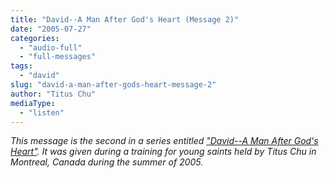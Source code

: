 ```yaml
---
title: "David--A Man After God's Heart (Message 2)"
date: "2005-07-27"
categories: 
  - "audio-full"
  - "full-messages"
tags: 
  - "david"
slug: "david-a-man-after-gods-heart-message-2"
author: "Titus Chu"
mediaType: 
  - "listen"
---
```


_This message is the second in a series entitled ["David--A Man After God's Heart"](https://www.asweetsavor.org/conference-david). It was given during a training for young saints held by Titus Chu in Montreal, Canada during the summer of 2005._
